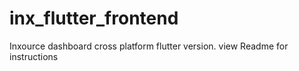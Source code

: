 # inx_flutter_frontend
Inxource dashboard cross platform flutter version. view Readme for instructions
